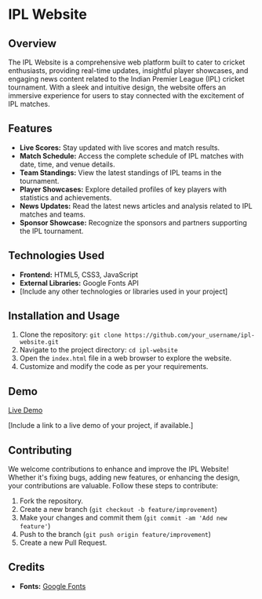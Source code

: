 # IPL Website

## Overview

The IPL Website is a comprehensive web platform built to cater to cricket enthusiasts, providing real-time updates, insightful player showcases, and engaging news content related to the Indian Premier League (IPL) cricket tournament. With a sleek and intuitive design, the website offers an immersive experience for users to stay connected with the excitement of IPL matches.

## Features

- **Live Scores:** Stay updated with live scores and match results.
- **Match Schedule:** Access the complete schedule of IPL matches with date, time, and venue details.
- **Team Standings:** View the latest standings of IPL teams in the tournament.
- **Player Showcases:** Explore detailed profiles of key players with statistics and achievements.
- **News Updates:** Read the latest news articles and analysis related to IPL matches and teams.
- **Sponsor Showcase:** Recognize the sponsors and partners supporting the IPL tournament.

## Technologies Used

- **Frontend:** HTML5, CSS3, JavaScript
- **External Libraries:** Google Fonts API
- [Include any other technologies or libraries used in your project]

## Installation and Usage

1. Clone the repository: `git clone https://github.com/your_username/ipl-website.git`
2. Navigate to the project directory: `cd ipl-website`
3. Open the `index.html` file in a web browser to explore the website.
4. Customize and modify the code as per your requirements.


## Demo

[Live Demo](https://6650e0e634c0685ac477a0c9--dashing-valkyrie-16cfdb.netlify.app/)

[Include a link to a live demo of your project, if available.]

## Contributing

We welcome contributions to enhance and improve the IPL Website! Whether it's fixing bugs, adding new features, or enhancing the design, your contributions are valuable. Follow these steps to contribute:

1. Fork the repository.
2. Create a new branch (`git checkout -b feature/improvement`)
3. Make your changes and commit them (`git commit -am 'Add new feature'`)
4. Push to the branch (`git push origin feature/improvement`)
5. Create a new Pull Request.

## Credits

- **Fonts:** [Google Fonts](https://fonts.google.com)


